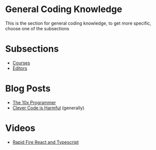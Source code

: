 # General Coding Knowledge
This is the section for general coding knowledge, to get more specific, choose one of the subsections

# Subsections
- [Courses](courses/readme.md)
- [Editors](editors/readme.md)

# Blog Posts
- [The 10x Programmer](http://antirez.com/news/112)
- [Clever Code is Harmful](https://www.joshwcomeau.com/career/clever-code-considered-harmful/) (generally)

# Videos
- [Rapid Fire React and Typescript](https://www.youtube.com/watch?v=37PafxU_uzQ)

